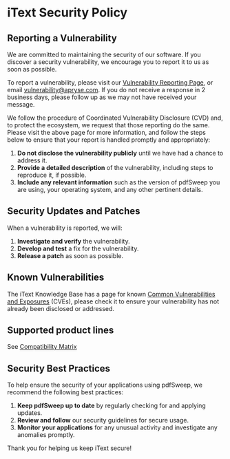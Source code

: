 # iText Security Policy

## Reporting a Vulnerability

We are committed to maintaining the security of our software. If you discover a security vulnerability, we encourage you to report it to us as soon as possible.

To report a vulnerability, please visit our [Vulnerability Reporting Page](https://itextpdf.com/report-vulnerability), or email [vulnerability@apryse.com](vulnerability@apryse.com). If you do not receive a response in 2 business days, please follow up as we may not have received your message.

We follow the procedure of Coordinated Vulnerability Disclosure (CVD) and, to protect the ecosystem, we request that those reporting do the same. Please visit the above page for more information, and follow the steps below to ensure that your report is handled promptly and appropriately:

1. **Do not disclose the vulnerability publicly** until we have had a chance to address it.
2. **Provide a detailed description** of the vulnerability, including steps to reproduce it, if possible.
3. **Include any relevant information** such as the version of pdfSweep you are using, your operating system, and any other pertinent details.

## Security Updates and Patches

 When a vulnerability is reported, we will:

1. **Investigate and verify** the vulnerability.
2. **Develop and test** a fix for the vulnerability.
3. **Release a patch** as soon as possible.


## Known Vulnerabilities

The iText Knowledge Base has a page for known [Common Vulnerabilities and Exposures](https://kb.itextpdf.com/itext/cves) (CVEs), please check it to ensure your vulnerability has not already been disclosed or addressed.

## Supported product lines

See [Compatibility Matrix](https://kb.itextpdf.com/itext/compatibility-matrix)

## Security Best Practices

To help ensure the security of your applications using pdfSweep, we recommend the following best practices:

1. **Keep pdfSweep up to date** by regularly checking for and applying updates.
2. **Review and follow** our security guidelines for secure usage.
3. **Monitor your applications** for any unusual activity and investigate any anomalies promptly.

Thank you for helping us keep iText secure!
